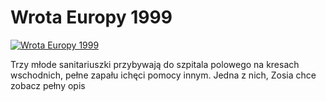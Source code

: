 Wrota Europy 1999 
=============
[![Wrota Europy 1999 ](http://vidos.pl/images/player.gif)](http://vidos.pl/wrota-europy-1999)

 Trzy młode sanitariuszki przybywają do szpitala polowego na kresach wschodnich, pełne zapału ichęci pomocy innym. Jedna z nich, Zosia chce zobacz pełny opis
